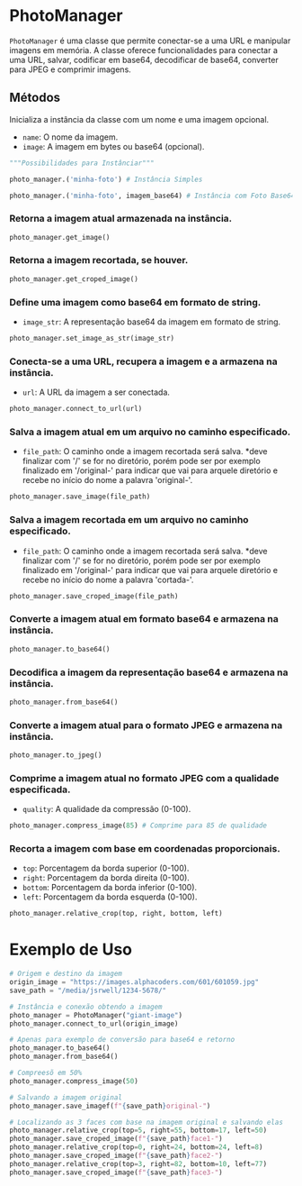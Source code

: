 # PhotoManager

`PhotoManager` é uma classe que permite conectar-se a uma URL e manipular imagens em memória. A classe oferece funcionalidades para conectar a uma URL, salvar, codificar em base64, decodificar de base64, converter para JPEG e comprimir imagens.

## Métodos

Inicializa a instância da classe com um nome e uma imagem opcional.

- `name`: O nome da imagem.
- `image`: A imagem em bytes ou base64 (opcional).

```python
"""Possibilidades para Instânciar"""

photo_manager.('minha-foto') # Instância Simples

photo_manager.('minha-foto', imagem_base64) # Instância com Foto Base64 em str
```


### Retorna a imagem atual armazenada na instância.
```python
photo_manager.get_image()
```

### Retorna a imagem recortada, se houver.
```python
photo_manager.get_croped_image()
```

### Define uma imagem como base64 em formato de string.
- `image_str`: A representação base64 da imagem em formato de string.
```python
photo_manager.set_image_as_str(image_str)
```

### Conecta-se a uma URL, recupera a imagem e a armazena na instância.
- `url`: A URL da imagem a ser conectada.
```python
photo_manager.connect_to_url(url)
```


### Salva a imagem atual em um arquivo no caminho especificado.
- `file_path`: O caminho onde a imagem recortada será salva.
  *deve finalizar com '/' se for no diretório, porém pode ser por exemplo finalizado em '/original-' para indicar que vai para arquele diretório e recebe no início do nome a palavra 'original-'.
```python
photo_manager.save_image(file_path)
```


### Salva a imagem recortada em um arquivo no caminho especificado.
- `file_path`: O caminho onde a imagem recortada será salva.
  *deve finalizar com '/' se for no diretório, porém pode ser por exemplo finalizado em '/original-' para indicar que vai para arquele diretório e recebe no início do nome a palavra 'cortada-'.
```python
photo_manager.save_croped_image(file_path)
```

### Converte a imagem atual em formato base64 e armazena na instância.
```python
photo_manager.to_base64()
```

### Decodifica a imagem da representação base64 e armazena na instância.
```python
photo_manager.from_base64()
```

### Converte a imagem atual para o formato JPEG e armazena na instância.
```python
photo_manager.to_jpeg()
```

### Comprime a imagem atual no formato JPEG com a qualidade especificada.
- `quality`: A qualidade da compressão (0-100).
```python
photo_manager.compress_image(85) # Comprime para 85 de qualidade
```

### Recorta a imagem com base em coordenadas proporcionais.
- `top`: Porcentagem da borda superior (0-100).
- `right`: Porcentagem da borda direita (0-100).
- `bottom`: Porcentagem da borda inferior (0-100).
- `left`: Porcentagem da borda esquerda (0-100).
```python
photo_manager.relative_crop(top, right, bottom, left)
```

# Exemplo de Uso
```python
# Origem e destino da imagem
origin_image = "https://images.alphacoders.com/601/601059.jpg"
save_path = "/media/jsrwell/1234-5678/"

# Instância e conexão obtendo a imagem
photo_manager = PhotoManager("giant-image")
photo_manager.connect_to_url(origin_image)

# Apenas para exemplo de conversão para base64 e retorno
photo_manager.to_base64()  
photo_manager.from_base64()

# Compreesõ em 50%
photo_manager.compress_image(50)   

# Salvando a imagem original
photo_manager.save_imagef(f"{save_path}original-")

# Localizando as 3 faces com base na imagem original e salvando elas
photo_manager.relative_crop(top=5, right=55, bottom=17, left=50) 
photo_manager.save_croped_image(f"{save_path}face1-")
photo_manager.relative_crop(top=0, right=24, bottom=24, left=8) 
photo_manager.save_croped_image(f"{save_path}face2-")
photo_manager.relative_crop(top=3, right=82, bottom=10, left=77) 
photo_manager.save_croped_image(f"{save_path}face3-")
```